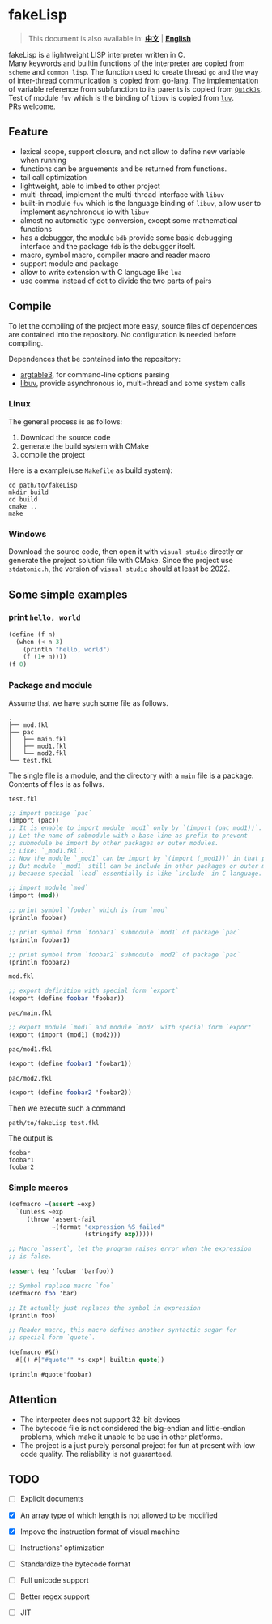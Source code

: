 # fakeLisp

> This document is also available in: [**中文**](./README_ZH.md) | [**English**](./README.md)

fakeLisp is a lightweight LISP interpreter written in C.  
Many keywords and builtin functions of the interpreter are copied from `scheme` and `common lisp`. The function used to create thread `go` and the way of inter-thread communication is copied from go-lang. The implementation of variable reference from subfunction to its parents is copied from [`QuickJs`](https://bellard.org/quickjs). Test of module `fuv` which is the binding of `libuv` is copied from [`luv`](https://github.com/luvit/luv.git).  
PRs welcome.  

## Feature

- lexical scope, support closure, and not allow to define new variable when running
- functions can be arguements and be returned from functions.
- tail call optimization
- lightweight, able to imbed to other project
- multi-thread, implement the multi-thread interface with `libuv`
- built-in module `fuv` which is the language binding of `libuv`, allow user to implement asynchronous io with `libuv`
- almost no automatic type conversion, except some mathematical functions
- has a debugger, the module `bdb` provide some basic debugging interface and the package `fdb` is the debugger itself.
- macro, symbol macro, compiler macro and reader macro
- support module and package
- allow to write extension with C language like `lua`
- use comma instead of dot to divide the two parts of pairs

## Compile

To let the compiling of the project more easy, source files of dependences are contained into the repository. No configuration is needed before compiling.  

Dependences that be contained into the repository:  
- [argtable3](https://github.com/argtable/argtable3.git), for command-line options parsing
- [libuv](https://github.com/libuv/libuv.git), provide asynchronous io, multi-thread and some system calls

### Linux

The general process is as follows:

1. Download the source code
1. generate the build system with CMake
1. compile the project

Here is a example(use `Makefile` as build system):  

```
cd path/to/fakeLisp
mkdir build
cd build
cmake ..
make
```

### Windows

Download the source code, then open it with `visual studio` directly or generate the project solution file with CMake.
Since the project use `stdatomic.h`, the version of `visual studio` should at least be 2022.  

## Some simple examples

### print `hello, world`

```scheme
(define (f n)
  (when (< n 3)
    (println "hello, world")
    (f (1+ n))))
(f 0)
```

### Package and module

Assume that we have such some file as follows.

```
.
├── mod.fkl
├── pac
│   ├── main.fkl
│   ├── mod1.fkl
│   └── mod2.fkl
└── test.fkl
```

The single file is a module, and the directory with a `main` file is a package. Contents of files is as follws.

`test.fkl`
```scheme
;; import package `pac`
(import (pac))
;; It is enable to import module `mod1` only by `(import (pac mod1))`.
;; Let the name of submodule with a base line as prefix to prevent
;; submodule be import by other packages or outer modules.
;; Like: `_mod1.fkl`.
;; Now the module `_mod1` can be import by `(import (_mod1))` in that package.
;; But module `_mod1` still can be include in other packages or outer modules,
;; because special `load` essentially is like `include` in C language.

;; import module `mod`
(import (mod))

;; print symbol `foobar` which is from `mod`
(println foobar)

;; print symbol from `foobar1` submodule `mod1` of package `pac`
(println foobar1)

;; print symbol from `foobar2` submodule `mod2` of package `pac`
(println foobar2)
```

`mod.fkl`
```scheme
;; export definition with special form `export`
(export (define foobar 'foobar))
```

`pac/main.fkl`
```scheme
;; export module `mod1` and module `mod2` with special form `export`
(export (import (mod1) (mod2)))
```

`pac/mod1.fkl`
```scheme
(export (define foobar1 'foobar1))
```

`pac/mod2.fkl`
```scheme
(export (define foobar2 'foobar2))
```

Then we execute such a command

```
path/to/fakeLisp test.fkl
```

The output is

```
foobar
foobar1
foobar2
```

### Simple macros
```scheme
(defmacro ~(assert ~exp)
  `(unless ~exp
     (throw 'assert-fail
            ~(format "expression %S failed"
                     (stringify exp)))))

;; Macro `assert`, let the program raises error when the expression
;; is false.

(assert (eq 'foobar 'barfoo))

;; Symbol replace macro `foo`
(defmacro foo 'bar)

;; It actually just replaces the symbol in expression
(println foo)

;; Reader macro, this macro defines another syntactic sugar for
;; special form `quote`.

(defmacro #&()
  #[() #["#quote'" *s-exp*] builtin quote])

(println #quote'foobar)
```

## Attention

- The interpreter does not support 32-bit devices
- The bytecode file is not considered the big-endian and little-endian problems, which make it unable to be use in other platforms.
- The project is a just purely personal project for fun at present with low code quality. The reliability is not guaranteed.

## TODO
- [ ] Explicit documents
- [X] An array type of which length is not allowed to be modified
- [X] Impove the instruction format of visual machine
- [ ] Instructions' optimization
- [ ] Standardize the bytecode format
- [ ] Full unicode support
- [ ] Better regex support
- [ ] JIT

